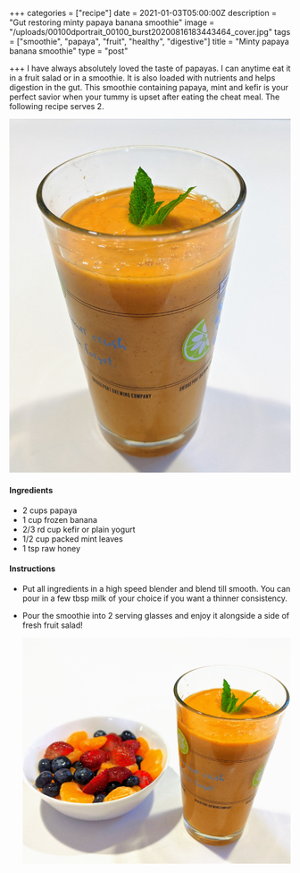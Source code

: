 +++
categories = ["recipe"]
date = 2021-01-03T05:00:00Z
description = "Gut restoring minty papaya banana smoothie"
image = "/uploads/00100dportrait_00100_burst20200816183443464_cover.jpg"
tags = ["smoothie", "papaya", "fruit", "healthy", "digestive"]
title = "Minty papaya banana smoothie"
type = "post"

+++
I have always absolutely loved the taste of papayas. I can anytime eat it in a fruit salad or in a smoothie. It is also loaded with nutrients and helps digestion in the gut. This smoothie containing papaya, mint and kefir is your perfect savior when your tummy is upset after eating the cheat meal. The following recipe serves 2. 

![](/uploads/00100dportrait_00100_burst20200816183700216_cover.jpg)

#### Ingredients

* 2 cups papaya
* 1 cup frozen banana
* 2/3 rd cup kefir or plain yogurt
* 1/2 cup packed mint leaves
* 1 tsp raw honey

#### Instructions

* Put all ingredients in a high speed blender and blend till smooth. You can pour in a few tbsp milk of your choice if you want a thinner consistency. 
* Pour the smoothie into 2 serving glasses and enjoy it alongside a side of fresh fruit salad!

  ![](/uploads/00100dportrait_00100_burst20200816183845036_cover.jpg)